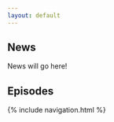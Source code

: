 ```yaml
---
layout: default
---
```

<h2>News</h2>
News will go here!
<h2>Episodes</h2>
{% include navigation.html %}
